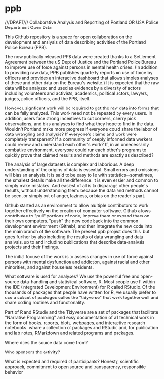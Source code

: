 # ppb
///DRAFT/// Collaborative Analysis and Reporting of Portland OR USA Police Department Open Data

This GitHub repository is a space for open collaboration on the development and analysis of data describing activities of the Portland Police Bureau (PPB).

The now publically released PPB data were created thanks to a Settlement Agreement between the uS Dept of Justice and the Portland Police Bureau to improve use of force against persons in mental health crises.  (In addition to providing raw data, PPB publishes quarterly reports on use of force by officers and provides an interactive dashboard that allows simples analyses of these and other data on the Bureau's website.) It is expected that the raw data will be analyzed and used as evidence by a diversity of actors, including volunteers and activists, academics, political actors, lawyers, judges, police officers, and the PPB, itself.  

However, signficant work will be required to get the raw data into forms that can be fully analyzed.  This work need not be repeated by every users.  In addition, users face strong incentives to cut corners, cherry pick observations, and bias analyses to find what they hope to find in the data.  Wouldn't Portland make more progress if everyone could share the labor of data wrangling and analysis?  If everyone's claims and work were completely transparent?  If a community of deeply informed data workers could review and understand each other's work?  If, in an unnecessarily combative environment, everyone could run each other's programs to quickly prove that claimed results and methods are exactly as described?

The analysis of large datasets is complex and laborious.  A deep understanding of the origins of data is essential.  Small errors and omissions will bias an analysis.  It is said to be easy to lie with statistics--sometimes, the smallest details make all the difference.  It is even easier and common to simply make mistakes.  And easiest of all is to disparage other people's results, without understanding them: because the data and methods cannot be seen, or simply out of anger, laziness, or bias on the reader's part.  

Github started as an environment to allow multiple contributors to work together effectively on the creation of computer software.  Github allows contributes to "pull" portions of code, improve them or expand them on their own computers, "push" the new code back into the common development environment (Github), and then integrate the new code into the main branch of the software.  The present ppb project does this, but goes further by also including the results of data wrangling and data analysis, up to and including publications that describe data-analysis projects and their findings.

The initial focuse of the work is to assess changes in use of force against persons with mental dysfunction and addiction, against racial and other minorities, and against houseless residents.    

What software is used for analyses?  We use the powerful free and open-source data-handling and statistical software, R.  Most people use R within the IDE (Integrated Development Environment) for R called RStudio. Of the thousands of packages that people have written for R, we usually prefer to use a subset of packages called the "tidyverse" that work together well and share coding routines and functionality.  

Part of R and RStudio and the Tidyverse are a set of packages that facilitate "Narrative Programming" and easy documentation of all technical work in the form of books, reports, blots, webpages, and interactive research notebooks.  whare a collection of packages and RStudio and, for publication and lab notes, RMarkdown and related programs and packages.

Where does the source data come from?

Who sponsors the activity?

What is expected and required of participants?
Honesty, scientific approach, commitment to open source and transparency, responsible behavior.
